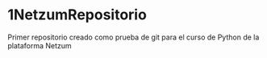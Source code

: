 # 1NetzumRepositorio
Primer repositorio creado como prueba de git para el curso de Python de la plataforma Netzum
